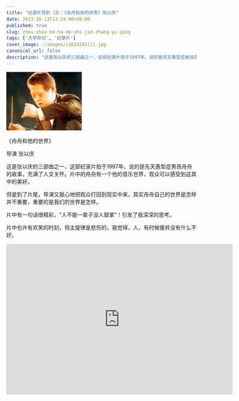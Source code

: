 ```yaml
---
title: "纪录片赏析（3）：《舟舟和他的世界》张以庆"
date: 2013-10-13T13:24:00+08:00
published: true
slug: zhou-zhou-he-ta-de-shi-jie-zhang-yi-qing
tags: ['大学杂记', '纪录片']
cover_image: ./images/s1633243[1].jpg
canonical_url: false
description: "这是张以庆的三部曲之一，这部纪录片拍于1997年。说的是先天愚型症男孩舟舟的故事，充满了人文关怀。片中的舟舟有一个他的音乐世界，观众可以感受到这其中的美好。"
---
```




[![](./images/s1633243[1].jpg)](http://movie.douban.com/subject/1761849/ "舟舟和他的世界")

《舟舟和他的世界》

导演 张以庆

这是张以庆的三部曲之一，这部纪录片拍于1997年。说的是先天愚型症男孩舟舟的故事，充满了人文关怀。片中的舟舟有一个他的音乐世界，观众可以感受到这其中的美好。

但是到了片尾，导演又狠心地把观众打回到现实中来，其实舟舟自己的世界是怎样并不重要，重要的是我们的世界是怎样。

片中有一句话很精彩，&ldquo;人不能一辈子没人鼓掌&rdquo;！引发了我深深的思考。

片中也许有欢笑的时刻，但主旋律是悲伤的，我觉得，人，有时候傻并没有什么不好。

<iframe height=400 width=600 src='http://player.youku.com/embed/XNzk5NTU5MjQ=' frameborder=0 'allowfullscreen'></iframe>